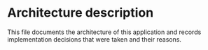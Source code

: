 # Architecture description

This file documents the architecture of this application and records implementation decisions that were taken and 
their reasons.
